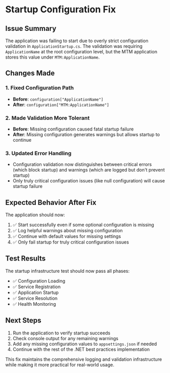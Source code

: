 # Startup Configuration Fix

## Issue Summary
The application was failing to start due to overly strict configuration validation in `ApplicationStartup.cs`. The validation was requiring `ApplicationName` at the root configuration level, but the MTM application stores this value under `MTM:ApplicationName`.

## Changes Made

### 1. Fixed Configuration Path
- **Before**: `configuration["ApplicationName"]`
- **After**: `configuration["MTM:ApplicationName"]`

### 2. Made Validation More Tolerant
- **Before**: Missing configuration caused fatal startup failure
- **After**: Missing configuration generates warnings but allows startup to continue

### 3. Updated Error Handling
- Configuration validation now distinguishes between critical errors (which block startup) and warnings (which are logged but don't prevent startup)
- Only truly critical configuration issues (like null configuration) will cause startup failure

## Expected Behavior After Fix

The application should now:
1. ✅ Start successfully even if some optional configuration is missing
2. ✅ Log helpful warnings about missing configuration
3. ✅ Continue with default values for missing settings
4. ✅ Only fail startup for truly critical configuration issues

## Test Results
The startup infrastructure test should now pass all phases:
- ✅ Configuration Loading
- ✅ Service Registration  
- ✅ Application Startup
- ✅ Service Resolution
- ✅ Health Monitoring

## Next Steps
1. Run the application to verify startup succeeds
2. Check console output for any remaining warnings
3. Add any missing configuration values to `appsettings.json` if needed
4. Continue with the rest of the .NET best practices implementation

This fix maintains the comprehensive logging and validation infrastructure while making it more practical for real-world usage.
